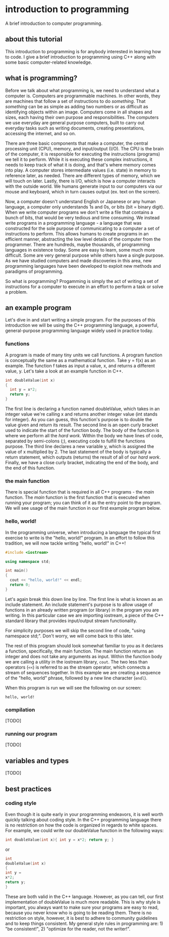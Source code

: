 # introduction to programming
A brief introduction to computer programming.

## about this tutorial
This introduction to programming is for anybody interested in learning how to
code. I give a brief introduction to programming using C++ along with some basic
computer-related knowledge.

## what is programming?
Before we talk about what programming is, we need to understand what a computer
is. Computers are programmable machines. In other words, they are machines that
follow a set of instructions to do *something*. That *something* can be as
simple as adding two numbers or as difficult as identifying objects within an
image. Computers come in all shapes and sizes, each having their own purpose and
responsibilities. The computers we use everyday are general purpose computers,
built to carry out everyday tasks such as writing documents, creating
presentations, accessing the internet, and so on. 

There are three basic components that make a computer, the central processing
unit (CPU), memory, and input/output (I/O). The CPU is the brain of the
computer, it is responsible for executing the instructions (programs) we tell it
to perform. While it is executing these complex instructions, it needs to keep
track of what it is doing, and that's where memory comes into play. A computer
stores intermediate values (i.e. state) in memory to reference later, as needed.
There are different types of memory, which we will touch on later. Lastly, there
is I/O, which is how a computer interacts with the outside world. We humans
generate input to our computers via our mouse and keyboard, which in turn causes
output (ex. text on the screen). 

Now, a computer doesn't understand English or Japanese or any human language, a
computer only understands 1s and 0s, or bits (bit = binary digit). When we write
computer programs we don't write a file that contains a bunch of bits, that
would be very tedious and time consuming. We instead write programs in a
programming language - a language that was constructed for the sole purpose of
communicating to a computer a set of instructions to perform. This allows humans
to create programs in an efficient manner, abstracting the low level details of
the computer from the programmer. There are hundreds, maybe thousands, of
programming languages in existence today. Some are easy to learn, some much more
difficult. Some are very general purpose while others have a single purpose. As
we have studied computers and made discoveries in this area, new programming
languages have been developed to exploit new methods and paradigms of
programming.

So what is programming? Progamming is simply the act of writing a set of
instructions for a computer to execute in an effort to perform a task or solve a
problem.

## an example program
Let's dive in and start writing a simple program. For the purposes of this
introduction we will be using the C++ programming language, a powerful,
general-purpose programming language widely used in practice today. 

### functions
A program is made of many tiny units we call functions. A program function is
conceptually the same as a mathematical function. Take y = f(x) as an example. 
The function f takes as input a value, x, and returns a different value, y. 
Let's take a look at an example function in C++.
```c++
int doubleValue(int x) 
{
  int y = x*2;
  return y;
}
```
The first line is declaring a function named doubleValue, which takes in an
integer value we're calling x and returns another integer value (int stands for
integer). As you can guess, this function's purpose is to double the value given
and return its result. The second line is an open curly bracket used to indicate
the start of the function body. The body of the function is where we perform all
the *hard work*. Within the body we have lines of code, separated by semi-colons
(;), executing code to fulfill the functions purpose.  The third line declares a
new variable y, which is assigned the value of x multiplied by 2. The last
statement of the body is typically a return statement, which outputs (returns)
the result of all of our *hard work*.  Finally, we have a close curly bracket,
indicating the end of the body, and the end of this function.

### the main function
There is special function that is required in all C++ programs - the *main*
function. The *main* function is the first function that is executed when
running your program; you can think of it as the entry point to the program. We
will see usage of the main function in our first example program below. 

### hello, world!
In the programming universe, when introducing a language the typical first
exercise to write is the "hello, world!" program. In an effort to follow this
tradition, we will now tackle writing "hello, world!" in C++! 
```c++
#include <iostream>

using namespace std;

int main()
{
  cout << "hello, world!" << endl;
  return 0;
}
```
Let's again break this down line by line. The first line is what is known as an
include statement. An include statement's purpose is to allow usage of functions
in an already written program (or library) in the program you are writing. In
this particular case we are importing iostream, a piece of the C++ standard
library that provides input/output stream functionality.

For simplicity purposes we will skip the second line of code, "using namespace
std;". Don't worry, we will come back to this later. 

The rest of this program should look somewhat familiar to you as it declares a
function, specifically, the main function. The main function returns an integer
and does not take any arguments as input. Within the function body we are
calling a utility in the iostream library, `cout`. The two less than operators
(`<<`) is referred to as the stream operator, which connects a stream of 
sequences together. In this example we are creating a sequence of the "hello,
world" phrase, followed by a new line character (`endl`). 

When this program is run we will see the following on our screen:
```
hello, world!
```

### compilation
[TODO]

### running our program
[TODO]

## variables and types
[TODO]

## best practices 

### coding style
Even though it is quite early in your programming endeavors, it is well worth
quickly talking about coding style. In the C++ programming language there is no
restriction on how the code is organized in regards to white spaces. For
example, we could write our doubleValue function in the following ways:
```c++
int doubleValue(int x){ int y = x*2; return y; }
```
or
```c++
int 
doubleValue(int x)
{
int y = 
x*2;
return y;
}
```
These are both valid in the C++ language. However, as you can tell, our first
implementation of doubleValue is much more readable. This is why style is
important, you always want to make sure your programs are easy to read, because
you never know who is going to be reading them. There is no restriction on
style, however, it is best to adhere to community guidelines and to keep things
consistent. My general style rules in programming are: 1) "be consistent!", 
2) "optimize for the reader, not the writer!".

